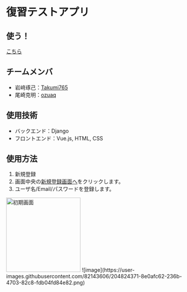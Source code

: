 # 復習テストアプリ
## 使う！
<a href="http://54.248.134.52/login/" target="_brank">こちら</a>
## チームメンバ
- 岩﨑琢己：<a href=https://github.com/takumi765 target=_brank>Takumi765</a>
- 尾崎克明：<a href=https://github.com/ozuaq>ozuaq</a>
## 使用技術
- バックエンド：Django
- フロントエンド：Vue.js, HTML, CSS
## 使用方法
1. 新規登録
  1. 画面中央の<a href=http://54.248.134.52/create_user>新規登録画面へ</a>をクリックします。
  2. ユーザ名/Email/パスワードを登録します。
<img width="200px" alt="初期画面" src="(https://user-images.githubusercontent.com/82143606/204824032-4dd4ae85-a2ae-4693-82a2-537df762a8ca.png)">
![image](https://user-images.githubusercontent.com/82143606/204824371-8e0afc62-236b-4703-82c8-fdb04fd84e82.png)
